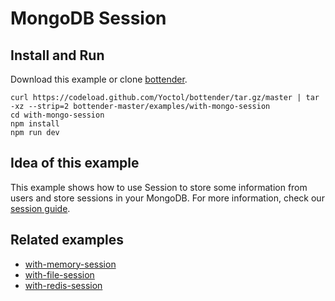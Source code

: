 # MongoDB Session

## Install and Run

Download this example or clone [bottender](https://github.com/Yoctol/bottender).

```
curl https://codeload.github.com/Yoctol/bottender/tar.gz/master | tar -xz --strip=2 bottender-master/examples/with-mongo-session
cd with-mongo-session
npm install
npm run dev
```

## Idea of this example

This example shows how to use Session to store some information from users and store sessions in your MongoDB.
For more information, check our [session guide](https://yoctol.github.io/bottender-docs/docs/Guides-Session).

## Related examples

- [with-memory-session](../with-memory-session)
- [with-file-session](../with-file-session)
- [with-redis-session](../with-redis-session)
